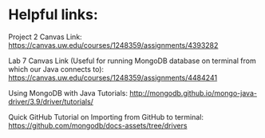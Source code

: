 # Helpful links:

Project 2 Canvas Link: https://canvas.uw.edu/courses/1248359/assignments/4393282

Lab 7 Canvas Link (Useful for running MongoDB database on terminal from which our Java connects to):
    https://canvas.uw.edu/courses/1248359/assignments/4484241

Using MongoDB with Java Tutorials: http://mongodb.github.io/mongo-java-driver/3.9/driver/tutorials/

Quick GitHub Tutorial on Importing from GitHub to terminal: https://github.com/mongodb/docs-assets/tree/drivers
